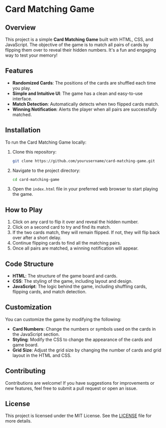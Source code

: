 # Card Matching Game

## Overview

This project is a simple **Card Matching Game** built with HTML, CSS, and JavaScript. The objective of the game is to match all pairs of cards by flipping them over to reveal their hidden numbers. It's a fun and engaging way to test your memory!

## Features

- **Randomized Cards**: The positions of the cards are shuffled each time you play.
- **Simple and Intuitive UI**: The game has a clean and easy-to-use interface.
- **Match Detection**: Automatically detects when two flipped cards match.
- **Winning Notification**: Alerts the player when all pairs are successfully matched.

## Installation

To run the Card Matching Game locally:

1. Clone this repository:
    ```bash
    git clone https://github.com/yourusername/card-matching-game.git
    ```
2. Navigate to the project directory:
    ```bash
    cd card-matching-game
    ```
3. Open the `index.html` file in your preferred web browser to start playing the game.

## How to Play

1. Click on any card to flip it over and reveal the hidden number.
2. Click on a second card to try and find its match.
3. If the two cards match, they will remain flipped. If not, they will flip back over after a short delay.
4. Continue flipping cards to find all the matching pairs.
5. Once all pairs are matched, a winning notification will appear.

## Code Structure

- **HTML**: The structure of the game board and cards.
- **CSS**: The styling of the game, including layout and design.
- **JavaScript**: The logic behind the game, including shuffling cards, flipping cards, and match detection.

## Customization

You can customize the game by modifying the following:

- **Card Numbers**: Change the numbers or symbols used on the cards in the JavaScript section.
- **Styling**: Modify the CSS to change the appearance of the cards and game board.
- **Grid Size**: Adjust the grid size by changing the number of cards and grid layout in the HTML and CSS.

## Contributing

Contributions are welcome! If you have suggestions for improvements or new features, feel free to submit a pull request or open an issue.

## License

This project is licensed under the MIT License. See the [LICENSE](LICENSE) file for more details.
